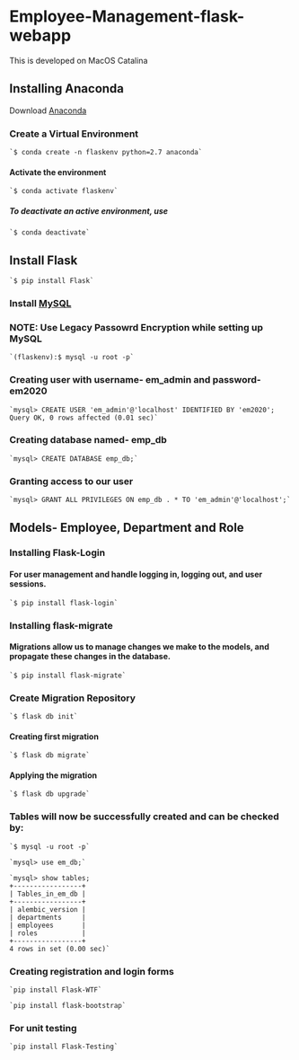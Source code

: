 # Employee-Management-flask-webapp

This is developed on MacOS Catalina

## Installing Anaconda

Download [Anaconda](https://www.anaconda.com/distribution/#download-section)

### Create a Virtual Environment

	`$ conda create -n flaskenv python=2.7 anaconda`

#### Activate the environment

	`$ conda activate flaskenv`

##### To deactivate an active environment, use

	`$ conda deactivate`

## Install Flask

	`$ pip install Flask`

### Install [MySQL](https://dev.mysql.com/downloads/mysql/)

### NOTE: Use Legacy Passowrd Encryption while setting up MySQL

	`(flaskenv):$ mysql -u root -p`

### Creating user with username- em_admin and password- em2020

	`mysql> CREATE USER 'em_admin'@'localhost' IDENTIFIED BY 'em2020';
	Query OK, 0 rows affected (0.01 sec)`

### Creating database named- emp_db

	`mysql> CREATE DATABASE emp_db;`

### Granting access to our user

	`mysql> GRANT ALL PRIVILEGES ON emp_db . * TO 'em_admin'@'localhost';`

## Models- Employee, Department and Role

### Installing Flask-Login

#### For user management and handle logging in, logging out, and user sessions.

	`$ pip install flask-login`

### Installing flask-migrate

#### Migrations allow us to manage changes we make to the models, and propagate these changes in the database.

	`$ pip install flask-migrate`

### Create Migration Repository

	`$ flask db init`

#### Creating first migration

	`$ flask db migrate`

#### Applying the migration

	`$ flask db upgrade`


### Tables will now be successfully created and can be checked by:

	`$ mysql -u root -p`

	`mysql> use em_db;`

	`mysql> show tables;
	+-----------------+
	| Tables_in_em_db |
	+-----------------+
	| alembic_version |
	| departments     |
	| employees       |
	| roles           |
	+-----------------+
	4 rows in set (0.00 sec)`

### Creating registration and login forms

	`pip install Flask-WTF`

	`pip install flask-bootstrap`

### For unit testing

	`pip install Flask-Testing`

